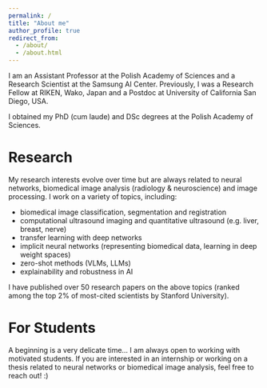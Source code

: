 ```yaml
---
permalink: /
title: "About me"
author_profile: true
redirect_from: 
  - /about/
  - /about.html
---
```


I am an Assistant Professor at the Polish Academy of Sciences and a Research Scientist at the Samsung AI Center. Previously, I was a Research Fellow at RIKEN, Wako, Japan and a Postdoc at University of California San Diego, USA. 

I obtained my PhD (cum laude) and DSc degrees at the Polish Academy of Sciences. 

# Research

My research interests evolve over time but are always related to neural networks, biomedical image analysis (radiology & neuroscience) and image processing. I work on a variety of topics, including:

* biomedical image classification, segmentation and registration
* computational ultrasound imaging and quantitative ultrasound (e.g. liver, breast, nerve) 
* transfer learning with deep networks 
* implicit neural networks (representing biomedical data, learning in deep weight spaces)
* zero-shot methods (VLMs, LLMs) 
* explainability and robustness in AI

I have published over 50 research papers on the above topics (ranked among the top 2% of most-cited scientists by Stanford University).

# For Students

A beginning is a very delicate time... I am always open to working with motivated students. If you are interested in an internship or working on a thesis related to neural networks or biomedical image analysis, feel free to reach out! :)


